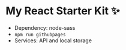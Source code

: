 # My React Starter Kit ✨

- Dependency: node-sass
- `npm run githubpages`
- Services: API and local storage
